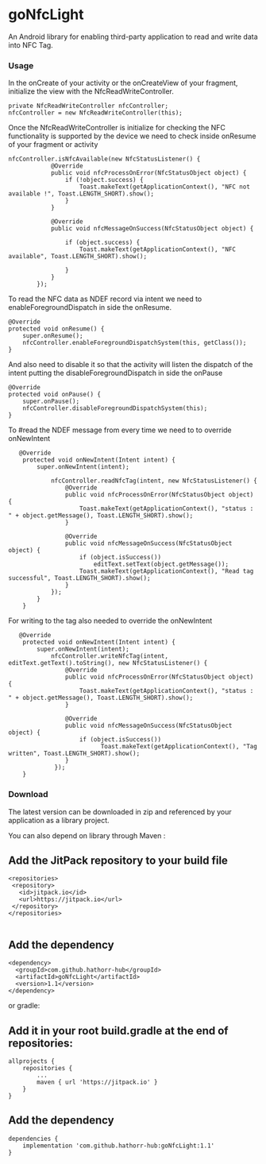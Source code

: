# goNfcLight 
An Android library for enabling third-party application to read and write data into NFC Tag.

### Usage

In the onCreate of your activity or the onCreateView of your fragment, initialize the view with the NfcReadWriteController.

```
private NfcReadWriteController nfcController;
nfcController = new NfcReadWriteController(this);

```

Once the NfcReadWriteController is initialize for checking the NFC functionality is supported by the device we need to check inside onResume of your fragment or activity

```
nfcController.isNfcAvailable(new NfcStatusListener() {
            @Override
            public void nfcProcessOnError(NfcStatusObject object) {
                if (!object.success) {
                    Toast.makeText(getApplicationContext(), "NFC not available !", Toast.LENGTH_SHORT).show();
                }
            }

            @Override
            public void nfcMessageOnSuccess(NfcStatusObject object) {

                if (object.success) {
                    Toast.makeText(getApplicationContext(), "NFC available", Toast.LENGTH_SHORT).show();

                }
            }
        });
```

To read the NFC data as NDEF record via intent we need to enableForegroundDispatch in side the onResume.

```
@Override
protected void onResume() {
    super.onResume();
    nfcController.enableForegroundDispatchSystem(this, getClass());
}
```

And also need to disable it so that the activity will listen the dispatch of the intent putting the disableForegroundDispatch in side the onPause

```
@Override
protected void onPause() {
    super.onPause();
    nfcController.disableForegroundDispatchSystem(this);
}
```

To #read the NDEF message from every time we need to to override onNewIntent

```
   @Override
    protected void onNewIntent(Intent intent) {
        super.onNewIntent(intent);

            nfcController.readNfcTag(intent, new NfcStatusListener() {
                @Override
                public void nfcProcessOnError(NfcStatusObject object) {
                    Toast.makeText(getApplicationContext(), "status : " + object.getMessage(), Toast.LENGTH_SHORT).show();
                }

                @Override
                public void nfcMessageOnSuccess(NfcStatusObject object) {
                    if (object.isSuccess())
                        editText.setText(object.getMessage());
                    Toast.makeText(getApplicationContext(), "Read tag successful", Toast.LENGTH_SHORT).show();
                }
            });
        }
    }
```

For writing to the tag also needed to override the onNewIntent

```
   @Override
    protected void onNewIntent(Intent intent) {
        super.onNewIntent(intent);
            nfcController.writeNfcTag(intent, editText.getText().toString(), new NfcStatusListener() {
                @Override
                public void nfcProcessOnError(NfcStatusObject object) {
                    Toast.makeText(getApplicationContext(), "status : " + object.getMessage(), Toast.LENGTH_SHORT).show();
                }

                @Override
                public void nfcMessageOnSuccess(NfcStatusObject object) {
                    if (object.isSuccess())
                          Toast.makeText(getApplicationContext(), "Tag written", Toast.LENGTH_SHORT).show();
                }
             });
    }
```

### Download


The latest version can be downloaded in zip and referenced by your application as a library project.

You can also depend on library through Maven :

## Add the JitPack repository to your build file

```
<repositories>
 <repository>
   <id>jitpack.io</id>
   <url>https://jitpack.io</url>
 </repository>
</repositories>
  
```
## Add the dependency

```
<dependency>
  <groupId>com.github.hathorr-hub</groupId>
  <artifactId>goNfcLight</artifactId>
  <version>1.1</version>
</dependency>
```
or gradle:

## Add it in your root build.gradle at the end of repositories:

```
allprojects {
	repositories {
		...
		maven { url 'https://jitpack.io' }
	}
}

```

## Add the dependency

```
dependencies {
	implementation 'com.github.hathorr-hub:goNfcLight:1.1'
}
```


